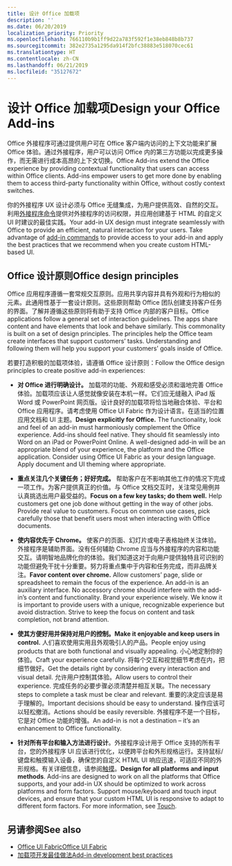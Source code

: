 ```yaml
---
title: 设计 Office 加载项
description: ''
ms.date: 06/20/2019
localization_priority: Priority
ms.openlocfilehash: 766110b9b1ff9d22a783f592f1e38eb848b8b737
ms.sourcegitcommit: 382e2735a1295da914f2bfc38883e518070cec61
ms.translationtype: HT
ms.contentlocale: zh-CN
ms.lasthandoff: 06/21/2019
ms.locfileid: "35127672"
---
```

# <a name="design-your-office-add-ins"></a><span data-ttu-id="4b94d-102">设计 Office 加载项</span><span class="sxs-lookup"><span data-stu-id="4b94d-102">Design your Office Add-ins</span></span>

<span data-ttu-id="4b94d-p101">Office 外接程序可通过提供用户可在 Office 客户端内访问的上下文功能来扩展 Office 体验。通过外接程序，用户可以访问 Office 内的第三方功能以完成更多操作，而无需进行成本高昂的上下文切换。</span><span class="sxs-lookup"><span data-stu-id="4b94d-p101">Office Add-ins extend the Office experience by providing contextual functionality that users can access within Office clients. Add-ins empower users to get more done by enabling them to access third-party functionality within Office, without costly context switches.</span></span> 

<span data-ttu-id="4b94d-p102">你的外接程序 UX 设计必须与 Office 无缝集成，为用户提供高效、自然的交互。利用[外接程序命令](add-in-commands.md)提供对外接程序的访问权限，并应用创建基于 HTML 的自定义 UI 时建议的最佳实践。</span><span class="sxs-lookup"><span data-stu-id="4b94d-p102">Your add-in UX design must integrate seamlessly with Office to provide an efficient, natural interaction for your users. Take advantage of [add-in commands](add-in-commands.md) to provide access to your add-in and apply the best practices that we recommend when you create custom HTML-based UI.</span></span>

## <a name="office-design-principles"></a><span data-ttu-id="4b94d-107">Office 设计原则</span><span class="sxs-lookup"><span data-stu-id="4b94d-107">Office design principles</span></span>

<span data-ttu-id="4b94d-p103">Office 应用程序遵循一套常规交互原则。应用共享内容并具有外观和行为相似的元素。此通用性基于一套设计原则。这些原则帮助 Office 团队创建支持客户任务的界面。了解并遵循这些原则将有助于支持 Office 内部的客户目标。</span><span class="sxs-lookup"><span data-stu-id="4b94d-p103">Office applications follow a general set of interaction guidelines. The apps share content and have elements that look and behave similarly. This commonality is built on a set of design principles. The principles help the Office team create interfaces that support customers’ tasks. Understanding and following them will help you support your customers’ goals inside of Office.</span></span>

<span data-ttu-id="4b94d-113">若要打造积极的加载项体验，请遵循 Office 设计原则：</span><span class="sxs-lookup"><span data-stu-id="4b94d-113">Follow the Office design principles to create positive add-in experiences:</span></span>

- <span data-ttu-id="4b94d-p104">**对 Office 进行明确设计。** 加载项的功能、外观和感受必须和谐地完善 Office 体验。加载项应该让人感觉就像安装在本机一样。它们应无缝融入 iPad 版 Word 或 PowerPoint 网页版。设计良好的加载项将恰当地融合体验、平台和 Office 应用程序。请考虑使用 Office UI Fabric 作为设计语言。在适当的位置应用文档和 UI 主题。</span><span class="sxs-lookup"><span data-stu-id="4b94d-p104">**Design explicitly for Office.** The functionality, look and feel of an add-in must harmoniously complement the Office experience. Add-ins should feel native. They should fit seamlessly into Word on an iPad or PowerPoint Online. A well-designed add-in will be an appropriate blend of your experience, the platform and the Office application. Consider using Office UI Fabric as your design language. Apply document and UI theming where appropriate.</span></span>

- <span data-ttu-id="4b94d-p105">**重点关注几个关键任务；好好完成。** 帮助客户在不影响其他工作的情况下完成一项工作。为客户提供真正的价值。与 Office 文档交互时，关注常见用例并认真挑选出用户最受益的。</span><span class="sxs-lookup"><span data-stu-id="4b94d-p105">**Focus on a few key tasks; do them well.** Help customers get one job done without getting in the way of other jobs. Provide real value to customers. Focus on common use cases, pick carefully those that benefit users most when interacting with Office documents.</span></span>

- <span data-ttu-id="4b94d-p106">**使内容优先于 Chrome。** 使客户的页面、幻灯片或电子表格始终关注体验。外接程序是辅助界面。没有任何辅助 Chrome 应当与外接程序的内容和功能交互。请明智地品牌化你的体验。我们知道这对于向用户提供独特且可识别的功能但避免干扰十分重要。努力将重点集中于内容和任务完成，而非品牌关注。</span><span class="sxs-lookup"><span data-stu-id="4b94d-p106">**Favor content over chrome.** Allow customers’ page, slide or spreadsheet to remain the focus of the experience. An add-in is an auxiliary interface. No accessory chrome should interfere with the add-in’s content and functionality. Brand your experience wisely. We know it is important to provide users with a unique, recognizable experience but avoid distraction. Strive to keep the focus on content and task completion, not brand attention.</span></span>

- <span data-ttu-id="4b94d-132">**使其方便好用并保持对用户的控制。**</span><span class="sxs-lookup"><span data-stu-id="4b94d-132">**Make it enjoyable and keep users in control.**</span></span> <span data-ttu-id="4b94d-133">人们喜欢使用实用且外观吸引人的产品。</span><span class="sxs-lookup"><span data-stu-id="4b94d-133">People enjoy using products that are both functional and visually appealing.</span></span> <span data-ttu-id="4b94d-134">小心地定制你的体验。</span><span class="sxs-lookup"><span data-stu-id="4b94d-134">Craft your experience carefully.</span></span> <span data-ttu-id="4b94d-135">将每个交互和视觉细节考虑在内，把细节做好。</span><span class="sxs-lookup"><span data-stu-id="4b94d-135">Get the details right by considering every interaction and visual detail.</span></span> <span data-ttu-id="4b94d-136">允许用户控制其体验。</span><span class="sxs-lookup"><span data-stu-id="4b94d-136">Allow users to control their experience.</span></span> <span data-ttu-id="4b94d-137">完成任务的必要步骤必须清楚并相互关联。</span><span class="sxs-lookup"><span data-stu-id="4b94d-137">The necessary steps to complete a task must be clear and relevant.</span></span> <span data-ttu-id="4b94d-138">重要的决定应该是易于理解的。</span><span class="sxs-lookup"><span data-stu-id="4b94d-138">Important decisions should be easy to understand.</span></span> <span data-ttu-id="4b94d-139">操作应该可以轻松撤消。</span><span class="sxs-lookup"><span data-stu-id="4b94d-139">Actions should be easily reversible.</span></span> <span data-ttu-id="4b94d-140">外接程序不是一个目标，它是对 Office 功能的增强。</span><span class="sxs-lookup"><span data-stu-id="4b94d-140">An add-in is not a destination – it’s an enhancement to Office functionality.</span></span>

- <span data-ttu-id="4b94d-p108">**针对所有平台和输入方法进行设计**。外接程序设计用于 Office 支持的所有平台，您的外接程序 UI 应该进行优化，以便跨平台和外形规格运行。支持鼠标/键盘和触摸输入设备，确保您的自定义 HTML UI 响应迅速，可适应不同的外形规格。有关详细信息，请参阅[触摸](../concepts/add-in-development-best-practices.md#optimize-for-touch)。</span><span class="sxs-lookup"><span data-stu-id="4b94d-p108">**Design for all platforms and input methods**. Add-ins are designed to work on all the platforms that Office supports, and your add-in UX should be optimized to work across platforms and form factors. Support mouse/keyboard and touch input devices, and ensure that your custom HTML UI is responsive to adapt to different form factors. For more information, see [Touch](../concepts/add-in-development-best-practices.md#optimize-for-touch).</span></span> 

## <a name="see-also"></a><span data-ttu-id="4b94d-145">另请参阅</span><span class="sxs-lookup"><span data-stu-id="4b94d-145">See also</span></span>
- [<span data-ttu-id="4b94d-146">Office UI Fabric</span><span class="sxs-lookup"><span data-stu-id="4b94d-146">Office UI Fabric</span></span>](https://developer.microsoft.com/zh-CN/fabric) 
- [<span data-ttu-id="4b94d-147">加载项开发最佳做法</span><span class="sxs-lookup"><span data-stu-id="4b94d-147">Add-in development best practices</span></span>](../concepts/add-in-development-best-practices.md)

